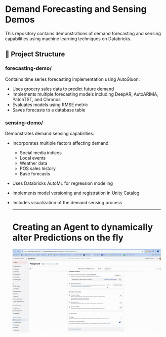 # Demand Forecasting and Sensing Demos

This repository contains demonstrations of demand forecasting and sensing capabilities using machine learning techniques on Databricks.

## 📁 Project Structure 

### forecasting-demo/
Contains time series forecasting implementation using AutoGluon:
- Uses grocery sales data to predict future demand
- Implements multiple forecasting models including DeepAR, AutoARIMA, PatchTST, and Chronos
- Evaluates models using RMSE metric
- Saves forecasts to a database table

### sensing-demo/
Demonstrates demand sensing capabilities:
- Incorporates multiple factors affecting demand:
  - Social media indices
  - Local events
  - Weather data
  - POS sales history
  - Base forecasts
- Uses Databricks AutoML for regression modeling
- Implements model versioning and registration in Unity Catalog
- Includes visualization of the demand sensing process


	---
  # Creating an Agent to dynamically alter Predictions on the fly

  ![Agent Demo](sensing-demo/agent.gif)
  
  



